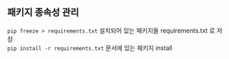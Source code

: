 ## 패키지 종속성 관리
`pip freeze > requirements.txt` 설치되어 있는 패키지들 requirements.txt 로 저장</br>
`pip install -r requirements.txt` 문서에 있는 패키지 install
